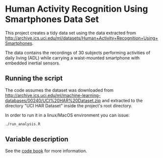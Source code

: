 Human Activity Recognition Using Smartphones Data Set
==========================

This project creates a tidy data set using the data extracted from http://archive.ics.uci.edu/ml/datasets/Human+Activity+Recognition+Using+Smartphones.

The data contains the recordings of 30 subjects performing activities of daily living (ADL) while carrying a waist-mounted smartphone with embedded inertial sensors.


## Running the script

The code assumes the dataset was downloaded from http://archive.ics.uci.edu/ml/machine-learning-databases/00240/UCI%20HAR%20Dataset.zip
and extracted to the directory "UCI HAR Dataset" inside the project's root directory.


In order to run it in a linux/MacOS environment you can issue:

```bash
./run_analysis.R
```

## Variable description

See the [code book](https://github.com/mchelem/human-activity-recognition/blob/master/codebook.md) for more information.
